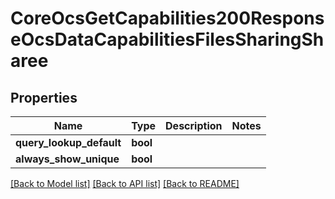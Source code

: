 # CoreOcsGetCapabilities200ResponseOcsDataCapabilitiesFilesSharingSharee

## Properties

Name | Type | Description | Notes
------------ | ------------- | ------------- | -------------
**query_lookup_default** | **bool** |  | 
**always_show_unique** | **bool** |  | 

[[Back to Model list]](../README.md#documentation-for-models) [[Back to API list]](../README.md#documentation-for-api-endpoints) [[Back to README]](../README.md)


